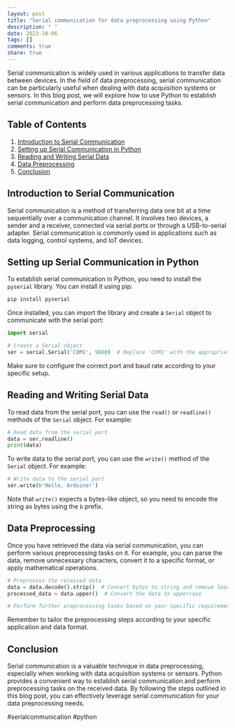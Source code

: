 ```yaml
---
layout: post
title: "Serial communication for data preprocessing using Python"
description: " "
date: 2023-10-06
tags: []
comments: true
share: true
---
```


Serial communication is widely used in various applications to transfer data between devices. In the field of data preprocessing, serial communication can be particularly useful when dealing with data acquisition systems or sensors. In this blog post, we will explore how to use Python to establish serial communication and perform data preprocessing tasks.

## Table of Contents
1. [Introduction to Serial Communication](#introduction-to-serial-communication)
2. [Setting up Serial Communication in Python](#setting-up-serial-communication-in-python)
3. [Reading and Writing Serial Data](#reading-and-writing-serial-data)
4. [Data Preprocessing](#data-preprocessing)
5. [Conclusion](#conclusion)

## Introduction to Serial Communication

Serial communication is a method of transferring data one bit at a time sequentially over a communication channel. It involves two devices, a sender and a receiver, connected via serial ports or through a USB-to-serial adapter. Serial communication is commonly used in applications such as data logging, control systems, and IoT devices.

## Setting up Serial Communication in Python

To establish serial communication in Python, you need to install the `pyserial` library. You can install it using pip:

```python
pip install pyserial
```

Once installed, you can import the library and create a `Serial` object to communicate with the serial port:

```python
import serial

# Create a Serial object
ser = serial.Serial('COM1', 9600)  # Replace 'COM1' with the appropriate port and '9600' with the baud rate
```

Make sure to configure the correct port and baud rate according to your specific setup.

## Reading and Writing Serial Data

To read data from the serial port, you can use the `read()` or `readline()` methods of the `Serial` object. For example:

```python
# Read data from the serial port
data = ser.readline()
print(data)
```

To write data to the serial port, you can use the `write()` method of the `Serial` object. For example:

```python
# Write data to the serial port
ser.write(b'Hello, Arduino!')
```

Note that `write()` expects a bytes-like object, so you need to encode the string as bytes using the `b` prefix.

## Data Preprocessing

Once you have retrieved the data via serial communication, you can perform various preprocessing tasks on it. For example, you can parse the data, remove unnecessary characters, convert it to a specific format, or apply mathematical operations.

```python
# Preprocess the received data
data = data.decode().strip()  # Convert bytes to string and remove leading/trailing whitespace
processed_data = data.upper()  # Convert the data to uppercase

# Perform further preprocessing tasks based on your specific requirements
```

Remember to tailor the preprocessing steps according to your specific application and data format.

## Conclusion

Serial communication is a valuable technique in data preprocessing, especially when working with data acquisition systems or sensors. Python provides a convenient way to establish serial communication and perform preprocessing tasks on the received data. By following the steps outlined in this blog post, you can effectively leverage serial communication for your data preprocessing needs.

#serialcommunication #python